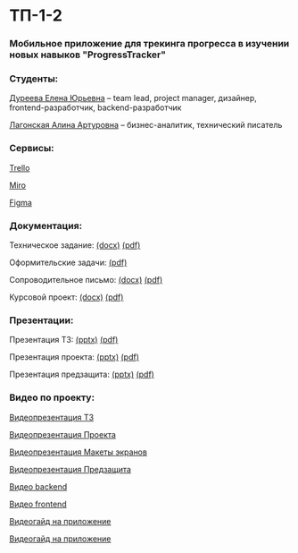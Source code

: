 # **ТП-1-2**
### **Мобильное приложение для трекинга прогресса в изучении новых навыков "ProgressTracker"**
### **Студенты:**

[Дуреева Елена Юрьевна](https://github.com/DureevaElena) – team lead, project manager, дизайнер, frontend-разработчик, backend-разработчик

[Лагонская Алина Артуровна](https://github.com/olliweu) – бизнес-аналитик, технический писатель


### **Сервисы:**

[Trello](https://trello.com/b/bYELfzrK/%D0%BF%D1%80%D0%B8%D0%BB%D0%BE%D0%B6%D0%B5%D0%BD%D0%B8%D0%B5-progresstracker)

[Miro](https://miro.com/app/board/uXjVNpdR-QI=/)

[Figma](https://www.figma.com/file/6j5yriFk7If9U6DOkISJR6/ProgressTracker-interface?type=design&node-id=0-1&mode=design&t=H9wLtNfWa3GjVtPA-0)

### **Документация:**
Техническое задание: [(docx)](https://github.com/DureevaElena/ProgressTracker/blob/e8969227c59feb45e675b37db20d768cdc817d77/Documentation/%D0%A2%D0%B5%D1%85%D0%BD%D0%B8%D1%87%D0%B5%D1%81%D0%BA%D0%BE%D0%B5_%D0%B7%D0%B0%D0%B4%D0%B0%D0%BD%D0%B8%D0%B5.docx) [(pdf)](https://github.com/DureevaElena/ProgressTracker/blob/e8969227c59feb45e675b37db20d768cdc817d77/Documentation/%D0%A2%D0%B5%D1%85%D0%BD%D0%B8%D1%87%D0%B5%D1%81%D0%BA%D0%BE%D0%B5_%D0%B7%D0%B0%D0%B4%D0%B0%D0%BD%D0%B8%D0%B5.pdf)

Оформительские задачи: [(pdf)](https://github.com/DureevaElena/ProgressTracker/blob/main/Documentation/%D0%9E%D1%84%D0%BE%D1%80%D0%BC%D0%B8%D1%82%D0%B5%D0%BB%D1%8C%D1%81%D0%BA%D0%B8%D0%B5_%D0%B7%D0%B0%D0%B4%D0%B0%D1%87%D0%B8.pdf)

Сопроводительное письмо: [(docx)](https://github.com/DureevaElena/ProgressTracker/blob/main/Documentation/%D0%A1%D0%BE%D0%BF%D1%80%D0%BE%D0%B2%D0%BE%D0%B4%D0%B8%D1%82%D0%B5%D0%BB%D1%8C%D0%BD%D0%BE%D0%B5_%D0%BF%D0%B8%D1%81%D1%8C%D0%BC%D0%BE.docx) [(pdf)](https://github.com/DureevaElena/ProgressTracker/blob/main/Documentation/%D0%A1%D0%BE%D0%BF%D1%80%D0%BE%D0%B2%D0%BE%D0%B4%D0%B8%D1%82%D0%B5%D0%BB%D1%8C%D0%BD%D0%BE%D0%B5_%D0%BF%D0%B8%D1%81%D1%8C%D0%BC%D0%BE.pdf)

Курсовой проект: [(docx)](https://github.com/DureevaElena/ProgressTracker/blob/e8969227c59feb45e675b37db20d768cdc817d77/Documentation/%D0%9A%D1%83%D1%80%D1%81%D0%BE%D0%B2%D0%BE%D0%B9_%D0%BF%D1%80%D0%BE%D0%B5%D0%BA%D1%82.docx) [(pdf)](https://github.com/DureevaElena/ProgressTracker/blob/e8969227c59feb45e675b37db20d768cdc817d77/Documentation/%D0%9A%D1%83%D1%80%D1%81%D0%BE%D0%B2%D0%BE%D0%B9_%D0%BF%D1%80%D0%BE%D0%B5%D0%BA%D1%82.pdf)


### **Презентации:**
Презентация ТЗ: [(pptx)](https://github.com/DureevaElena/ProgressTracker/blob/2c94519e9a60ccad14fccb171e3e7b7dd9800ceb/Documentation/%D0%9F%D1%80%D0%B5%D0%B7%D0%B5%D0%BD%D1%82%D0%B0%D1%86%D0%B8%D1%8F%20%D0%A2%D0%97.pptx) [(pdf)](https://github.com/DureevaElena/ProgressTracker/blob/2c94519e9a60ccad14fccb171e3e7b7dd9800ceb/Documentation/%D0%9F%D1%80%D0%B5%D0%B7%D0%B5%D0%BD%D1%82%D0%B0%D1%86%D0%B8%D1%8F%20%D0%A2%D0%97.pdf)

Презентация проекта: [(pptx)](https://github.com/DureevaElena/ProgressTracker/blob/12a098beb67ea63958c1c359e4560ea324c3727d/Documentation/%D0%9F%D1%80%D0%B5%D0%B7%D0%B5%D0%BD%D1%82%D0%B0%D1%86%D0%B8%D1%8F_%D0%BF%D1%80%D0%BE%D0%B5%D0%BA%D1%82.pptx) [(pdf)](https://github.com/DureevaElena/ProgressTracker/blob/12a098beb67ea63958c1c359e4560ea324c3727d/Documentation/%D0%9F%D1%80%D0%B5%D0%B7%D0%B5%D0%BD%D1%82%D0%B0%D1%86%D0%B8%D1%8F_%D0%BF%D1%80%D0%BE%D0%B5%D0%BA%D1%82.pdf)

Презентация предзащита: [(pptx)](https://github.com/DureevaElena/ProgressTracker/blob/main/Documentation/%D0%9F%D1%80%D0%B5%D0%B7%D0%B5%D0%BD%D1%82%D0%B0%D1%86%D0%B8%D1%8F%20%D0%9F%D1%80%D0%B5%D0%B4%D0%B7%D0%B0%D1%89%D0%B8%D1%82%D0%B0.pptx) [(pdf)](https://github.com/DureevaElena/ProgressTracker/blob/main/Documentation/%D0%9F%D1%80%D0%B5%D0%B7%D0%B5%D0%BD%D1%82%D0%B0%D1%86%D0%B8%D1%8F%20%D0%9F%D1%80%D0%B5%D0%B4%D0%B7%D0%B0%D1%89%D0%B8%D1%82%D0%B0.pdf)


### **Видео по проекту:**
[Видеопрезентация ТЗ](https://youtu.be/GuEh-8_ibMI)

[Видеопрезентация Проекта](https://youtu.be/fD6so7USoi4)

[Видеопрезентация Макеты экранов](https://youtu.be/meeyDzmAdWc)

[Видеопрезентация Предзащита](https://youtu.be/g91QVGQms7Y)

[Видео backend](https://youtu.be/y3Ol6V9d7JM)

[Видео frontend](https://youtu.be/y3Ol6V9d7JM)

[Видеогайд на приложение](https://youtu.be/y3Ol6V9d7JM)

[Видеогайд на приложение]()






